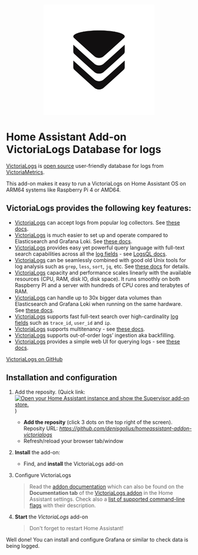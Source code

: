 <p align="center">
   <img src="logo.jpg" width="300" alt="Home Assistant Add-on VictoriaLogs Database for logs">
</p>

# Home Assistant Add-on VictoriaLogs Database for logs

[VictoriaLogs](https://docs.victoriametrics.com/victorialogs/) is [open source](https://github.com/VictoriaMetrics/VictoriaMetrics/tree/master/app/victoria-logs) user-friendly database for logs from [VictoriaMetrics](https://github.com/VictoriaMetrics/VictoriaMetrics/).

This add-on makes it easy to run a VictoriaLogs on Home Assistant OS on ARM64 systems like Raspberry Pi 4 or AMD64.

## VictoriaLogs provides the following key features:
  
- [VictoriaLogs](https://docs.victoriametrics.com/victorialogs/) can accept logs from popular log collectors. See [these docs](https://docs.victoriametrics.com/victorialogs/data-ingestion/).
- [VictoriaLogs](https://docs.victoriametrics.com/victorialogs/) is much easier to set up and operate compared to Elasticsearch and Grafana Loki. See [these docs](https://docs.victoriametrics.com/victorialogs/quickstart/).
-   [VictoriaLogs](https://docs.victoriametrics.com/victorialogs/) provides easy yet powerful query language with full-text search capabilities across all the [log fields](https://docs.victoriametrics.com/victorialogs/keyconcepts/#data-model) - see [LogsQL docs](https://docs.victoriametrics.com/victorialogs/logsql/).
- [VictoriaLogs](https://docs.victoriametrics.com/victorialogs/) can be seamlessly combined with good old Unix tools for log analysis such as `grep`, `less`, `sort`, `jq`, etc. See [these docs](https://docs.victoriametrics.com/victorialogs/querying/#command-line) for details.
- [VictoriaLogs](https://docs.victoriametrics.com/victorialogs/) capacity and performance scales linearly with the available resources (CPU, RAM, disk IO, disk space). It runs smoothly on both Raspberry PI and a server with hundreds of CPU cores and terabytes of RAM.
- [VictoriaLogs](https://docs.victoriametrics.com/victorialogs/) can handle up to 30x bigger data volumes than Elasticsearch and Grafana Loki when running on the same hardware. See [these docs](https://docs.victoriametrics.com/victorialogs/#benchmarks).
- [VictoriaLogs](https://docs.victoriametrics.com/victorialogs/) supports fast full-text search over high-cardinality [log fields](https://docs.victoriametrics.com/victorialogs/keyconcepts/#data-model) such as `trace_id`, `user_id` and `ip`.
- [VictoriaLogs](https://docs.victoriametrics.com/victorialogs/) supports multitenancy - see [these docs](https://docs.victoriametrics.com/victorialogs/#multitenancy).
- [VictoriaLogs](https://docs.victoriametrics.com/victorialogs/) supports out-of-order logs’ ingestion aka backfilling.
- [VictoriaLogs](https://docs.victoriametrics.com/victorialogs/) provides a simple web UI for querying logs - see [these docs](https://docs.victoriametrics.com/victorialogs/querying/#web-ui).

[VictoriaLogs on GitHub](https://github.com/VictoriaMetrics/VictoriaMetrics)


## Installation and configuration

1. Add the reposity. (Quick link: [![Open your Home Assistant instance and show the Supervisor add-on store.](https://my.home-assistant.io/badges/supervisor_store.svg)](https://my.home-assistant.io/redirect/supervisor_store/) )
    * **Add the reposity** (click 3 dots on the top right of the screen). Reposity URL: *https://github.com/denisgolius/homeassistant-addon-victorialogs*
    * Refresh/reload your browser tab/window

2. **Install** the add-on:
    * Find, and **install** the VictoriaLogs add-on

3. Configure VictoriaLogs
   > Read the [addon documentation](victoria-logs/DOCS.md) which can also be found on the **Documentation tab** of the [VictoriaLogs addon](https://my.home-assistant.io/redirect/supervisor_store/) in the Home Assistant settings. Check also a [list of supported command-line flags](https://docs.victoriametrics.com/victorialogs/#list-of-command-line-flags) with their description.

4. **Start** the *VictoriaLogs* add-on

    > Don't forget to restart Home Assistant!


Well done! You can install and configure Grafana or similar to check data is being logged.
